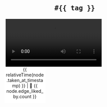<section>
  <h1>
    <kbd>#{{ tag }}</kbd>
  </h1>

  <ul>
    <li v-for="({ node }, i) in media" :key="i">
      <a :href="`https://instagram.com/p/${node.shortcode}`" rel="noopener noreferrer nofollow">
        <video v-if="node.is_video" autoplay loop>
          <source :src="node.display_url" />
        </video>
        <img v-else :src="node.thumbnail_src" :alt="node.accessibility_caption">
        <div>
          <time :datetime="new Date(node.taken_at_timestamp)">
            {{ relativeTime(node.taken_at_timestamp) }}
          </time>
          | 🖤 {{ node.edge_liked_by.count }}
        </div>
      </a>
    </li>

  </ul>

</section>

<script>
function relativeTime(previous) {
  const current = new Date()
  previous = new Date(previous * 1000)
  const msPerMinute = 60 * 1000
  const msPerHour = msPerMinute * 60
  const msPerDay = msPerHour * 24
  const msPerMonth = msPerDay * 30
  const msPerYear = msPerDay * 365

  const elapsed = current - previous
  if (elapsed < msPerMinute) return Math.round(elapsed / 1000) + ' seconds ago'
  if (elapsed < msPerHour) return Math.round(elapsed / msPerMinute) + ' minutes ago'
  if (elapsed < msPerDay) return Math.round(elapsed / msPerHour) + ' hours ago'
  if (elapsed < msPerMonth) return Math.round(elapsed / msPerDay) + ' days ago'
  if (elapsed < msPerYear) return Math.round(elapsed / msPerMonth) + ' months ago'
  return Math.round(elapsed / msPerYear) + ' years ago'
}

export default {
  name: 'Feed',
  data() {
    const query = new URLSearchParams(location.search)
    const tag = query.get('tag')
    return {
      media: [],
      tag: tag || 'paksjapisi',
    }
  },
  async created() {
    const { graphql } = await fetch(
      `https://www.instagram.com/explore/tags/${this.tag}/?__a=1`,
    ).then((r) => r.json())
    console.info('fetch response', graphql)
    if (!graphql) return

    this.media = graphql.hashtag.edge_hashtag_to_media.edges
    console.info('Fetched hashtag media', this.media)
  },
  methods: {
    relativeTime,
  },
}
</script>

<style scoped>
section {
  padding: 2rem;
  text-align: center;
}
.about__couple-pic {
  max-height: 12rem;
}
ul {
  display: grid;
  grid-template-columns: repeat(3, minmax(100px, 293px));
  justify-content: center;
  grid-gap: 28px;
  list-style: none;
  margin: 0;
  padding: 0;
}
img {
  width: auto;
  max-width: 100%;
}
a {
  display: block;
  text-decoration: none;
  background-color: white;
  border: 4px solid transparent;
  border-bottom: 12px solid transparent;
}
a:hover {
  box-shadow: 0 2.8px 2.2px rgba(0, 0, 0, 0.034), 0 6.7px 5.3px rgba(0, 0, 0, 0.048),
    0 12.5px 10px rgba(0, 0, 0, 0.06), 0 22.3px 17.9px rgba(0, 0, 0, 0.072),
    0 41.8px 33.4px rgba(0, 0, 0, 0.086), 0 100px 80px rgba(0, 0, 0, 0.12);
  border-color: white;
}
</style>
